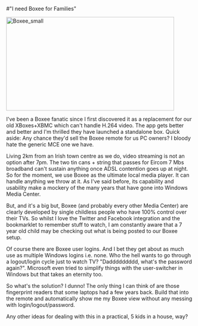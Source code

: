 #"I need Boxee for Families"


 <div class='p_embed p_image_embed'>
<img alt="Boxee_small" height="251" src="http://getfile1.posterous.com/getfile/files.posterous.com/conoroneill/tDnTJMdCVYOVjK80R3E8Lr1c8B7LhRRuwXw763UVrErreq7XbRAaCuGMJmww/boxee_small.jpg" width="450" />
</div>
<p>I&#39;ve been a Boxee fanatic since I first discovered it as a replacement for our old XBoxes+XBMC which can&#39;t handle H.264 video. The app gets better and better and I&#39;m thrilled they have launched a standalone box. Quick aside: Any chance they&#39;d sell the Boxee remote for us PC owners? I bloody hate the generic MCE one we have. </p><p /><div>Living 2km from an Irish town centre as we do, video streaming is not an option after 7pm. The two tin cans + string that passes for Eircom 7 Mbs broadband can&#39;t sustain anything once ADSL contention goes up at night. So for the moment, we use Boxee as the ultimate local media player. It can handle anything we throw at it. As I&#39;ve said before, its capability and usability make a mockery of the many years that have gone into Windows Media Center.</div> <p /><div>But, and it&#39;s a big but, Boxee (and probably every other Media Center) are clearly developed by single childless people who have 100% control over their TVs. So whilst I love the Twitter and Facebook integration and the bookmarklet to remember stuff to watch, I am constantly aware that a 7 year old child may be checking out what is being posted to our Boxee setup.</div> <p /><div>Of course there are Boxee user logins. And I bet they get about as much use as multiple Windows logins i.e. none. Who the hell wants to go through a logout/login cycle just to watch TV? &quot;Daddddddddd, what&#39;s the password again?&quot;. Microsoft even tried to simplify things with the user-switcher in Windows but that takes an eternity too.</div> <p /><div>So what&#39;s the solution? I dunno! The only thing I can think of are those fingerprint readers that some laptops had a few years back. Build that into the remote and automatically show me my Boxee view without any messing with login/logout/password.</div> <p /><div>Any other ideas for dealing with this in a practical, 5 kids in a house, way?</div>
 